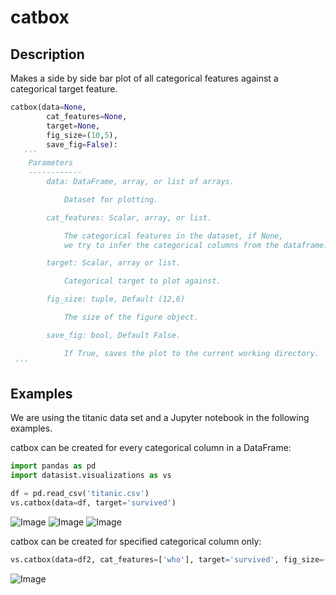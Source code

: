 # catbox

## Description

Makes a side by side bar plot of all categorical features against a categorical target feature.



```python
catbox(data=None, 
        cat_features=None, 
        target=None, 
        fig_size=(10,5), 
        save_fig=False):
   '''
    Parameters
    ------------
        data: DataFrame, array, or list of arrays.

            Dataset for plotting.

        cat_features: Scalar, array, or list. 

            The categorical features in the dataset, if None, 
            we try to infer the categorical columns from the dataframe.

        target: Scalar, array or list.

            Categorical target to plot against.

        fig_size: tuple, Default (12,6)

            The size of the figure object.

        save_fig: bool, Default False.

            If True, saves the plot to the current working directory.
 '''
```

## Examples

We are using the titanic data set and a Jupyter notebook in the following examples. 

catbox can be created for every categorical column in a DataFrame:

```python
import pandas as pd
import datasist.visualizations as vs

df = pd.read_csv('titanic.csv')
vs.catbox(data=df, target='survived')
```

![Image](https://i.imgur.com/2zUgHbv.png)
![Image](https://i.imgur.com/qttwIQt.png)
![Image](https://i.imgur.com/Hfjcvaf.png)

 catbox can be created for specified categorical column only:

```python
vs.catbox(data=df2, cat_features=['who'], target='survived', fig_size=(15,10))
```
![Image](https://i.imgur.com/VTMbscP.png)




